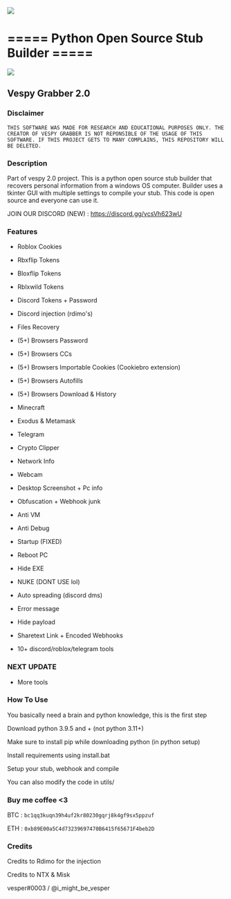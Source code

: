 <img align="center" src='https://cdn.discordapp.com/attachments/1037900641164611659/1059001198184779886/pure-black-background-f82588d3.png'>

# ===== Python Open Source Stub Builder =====

<img align="center" src='https://cdn.discordapp.com/attachments/1088615038853595149/1088700482513539102/python_uJeRkqJp9P.png'>

<h2>Vespy Grabber 2.0</h2>

<h3>Disclaimer</h3>

    THIS SOFTWARE WAS MADE FOR RESEARCH AND EDUCATIONAL PURPOSES ONLY. THE CREATOR OF VESPY GRABBER IS NOT REPONSIBLE OF THE USAGE OF THIS SOFTWARE. IF THIS PROJECT GETS TO MANY COMPLAINS, THIS REPOSITORY WILL BE DELETED.

<h3>Description</h3>

Part of vespy 2.0 project. This is a python open source stub builder that recovers personal information from a windows OS computer. Builder uses a tkinter GUI with multiple settings to compile your stub. This code is open source and everyone can use it.

JOIN OUR DISCORD (NEW) : https://discord.gg/ycsVh623wU

<h3>Features</h3>

- Roblox Cookies

- Rbxflip Tokens

- Bloxflip Tokens

- Rblxwild Tokens

- Discord Tokens + Password

- Discord injection (rdimo's)

- Files Recovery

- (5+) Browsers Password

- (5+) Browsers CCs

- (5+) Browsers Importable Cookies (Cookiebro extension)

- (5+) Browsers Autofills

- (5+) Browsers Download & History

- Minecraft

- Exodus & Metamask

- Telegram

- Crypto Clipper

- Network Info

- Webcam

- Desktop Screenshot + Pc info

- Obfuscation + Webhook junk

- Anti VM

- Anti Debug

- Startup (FIXED)

- Reboot PC

- Hide EXE

- NUKE (DONT USE lol)

- Auto spreading (discord dms)

- Error message

- Hide payload

- Sharetext Link + Encoded Webhooks

- 10+ discord/roblox/telegram tools

<h3>NEXT UPDATE</h3>

- More tools

<h3>How To Use</h3>

You basically need a brain and python knowledge, this is the first step

Download python 3.9.5 and + (not python 3.11+)

Make sure to install pip while downloading python (in python setup)

Install requirements using install.bat

Setup your stub, webhook and compile

You can also modify the code in utils/

<h3>Buy me coffee <3 </h3>

BTC : ``bc1qq3kuqn39h4uf2kr80230gqrj8k4gf9sx5ppzuf``

ETH : ``0xb89E00a5C4d73239697470B6415f65671F4beb2D``

<h3>Credits</h3>

Credits to Rdimo for the injection

Credits to NTX & Misk

vesper#0003 / @i_might_be_vesper

